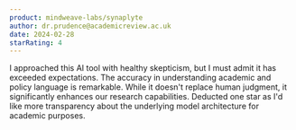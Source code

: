 ```yaml
---
product: mindweave-labs/synaplyte
author: dr.prudence@academicreview.ac.uk
date: 2024-02-28
starRating: 4
---
```


I approached this AI tool with healthy skepticism, but I must admit it has exceeded expectations. The accuracy in understanding academic and policy language is remarkable. While it doesn't replace human judgment, it significantly enhances our research capabilities. Deducted one star as I'd like more transparency about the underlying model architecture for academic purposes.
